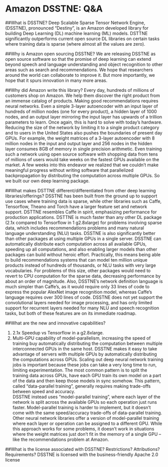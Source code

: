 # Amazon DSSTNE: Q&A

##What is DSSTNE?
Deep Scalable Sparse Tensor Network Engine, (DSSTNE), pronounced “Destiny”, is an Amazon developed library for building Deep Learning (DL) machine learning (ML) models.  DSTTNE significantly outperforms current open source DL libraries on certain tasks where training data is sparse (where almost all the values are zero). 

##Why is Amazon open sourcing DSSTNE?
We are releasing DSSTNE as open source software so that the promise of deep learning can extend beyond speech and language understanding and object recognition to other areas such as search and recommendations. We hope that researchers around the world can collaborate to improve it. But more importantly, we hope that it spurs innovation in many more areas.

##Why did Amazon write this library?
Every day, hundreds of millions of customers shop on Amazon. We help them discover the right product from an immense catalog of products. Making good recommendations requires neural networks. Even a simple 3-layer autoencoder with an input layer of hundreds of million nodes (one for every product), a hidden layer of 1000 nodes, and an output layer mirroring the input layer has upwards of a trillion parameters to learn. Once again, this is hard to solve with today’s hardware. Reducing the size of the network by limiting it to a single product category and to users in the United States also pushes the boundaries of present day GPUs. For example, the weight matrices of a 3-layer autoencoder with 8 million nodes in the input and output layer and 256 nodes in the hidden layer consumes 8GB of memory in single precision arithmetic. Even training such a network using open source software with shopping data from tens of millions of users would take weeks on the fastest GPUs available on the market. 
A few weeks into this endeavor we realized that we couldn’t make meaningful progress without writing software that parallelized backpropagation by distributing the computation across multiple GPUs. So we built our own deep learning package.

##What makes DSTTNE different/differentiated from other deep learning libraries/offerings?
DSSTNE has been built from the ground up to support use cases where training data is sparse, while other libraries such as Caffe, Tensorflow, Theano and Torch have a larger feature set and network support. DSTTNE resembles Caffe in spirit, emphasizing performance for production applications. DSTTNE is much faster than any other DL package (2.1x compared to Tensorflow in 1 g2.8xlarge) for problems involving sparse data, which includes recommendations problems and many natural language understanding (NLU) tasks. DSSTNE is also significantly better than other packages at using multiple GPUs in a single server. DSSTNE can automatically distribute each computation across all available GPUs, speeding up all computations, and also enabling larger models than other packages can build without heroic effort.  Practically, this means being able to build recommendations systems that can model ten million unique products instead of hundreds of thousands, or NLU tasks with very large vocabularies.  For problems of this size, other packages would need to revert to CPU computation for the sparse data, decreasing performance by about an order of magnitude.  Also, DSSTNE’s network definition language is much simpler than Caffe’s, as it would require only 33 lines of code to express the popular AlexNet image recognition model, whereas Caffe’s language requires over 300 lines of code. DSSTNE does not yet support the convolutional layers needed for image processing, and has only limited support for recurrent layers needed for many NLU and speech recognition tasks, but both of these features are on its immediate roadmap.

##What are the new and innovative capabilities?
1. 	2.1x Speedup vs Tensorflow in a g2.8xlarge.
2. 	Multi-GPU capability of model-parallelism, increasing the speed of training buy automatically distributing the computation between multiple interconnected GPUs in the same host. DSSTNE makes it easy to take advantage of servers with multiple GPUs by automatically distributing the computations across GPUs.  Scaling out deep neural network training jobs is important because these jobs can take a very long time to run, limiting experimentation. The most common pattern is to split the training data across GPUs, have each GPU train its own model on a part of the data and then keep those models in sync somehow. This pattern, called “data-parallel training”, generally requires making trade-offs between speed and accuracy.  
DSSTNE instead uses “model-parallel training”, where each layer of the network is split across the available GPUs so each operation just runs faster. Model-parallel training is harder to implement, but it doesn’t come with the same speed/accuracy trade-offs of data-parallel training.  Other neural network libraries offer a version of model-parallel training where each layer or operation can be assigned to a different GPU.  While this approach works for some problems, it doesn’t work in situations where the weight matrices just don’t fit in the memory of a single GPU – like the recommendations problem at Amazon.

##What is the license associated with DSSTNE?  Restrictions? Attributions? Requirements?
DSSTNE is licensed with the business-friendly Apache 2.0 license

